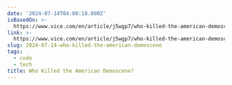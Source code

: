 ```yaml
---
date: '2024-07-14T04:08:18.000Z'
isBasedOn: >-
  https://www.vice.com/en/article/j5wgp7/who-killed-the-american-demoscene-synchrony-demoparty
link: >-
  https://www.vice.com/en/article/j5wgp7/who-killed-the-american-demoscene-synchrony-demoparty
slug: 2024-07-14-who-killed-the-american-demoscene
tags:
  - code
  - tech
title: Who Killed the American Demoscene?
---
```

 
